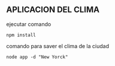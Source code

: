 ## APLICACION DEL CLIMA 

ejecutar comando 
`````
npm install
`````

comando para saver el clima de la ciudad 

`````
node app -d "New Yorck"
`````